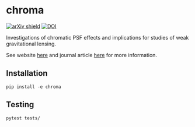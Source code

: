 chroma
======

[![arXiv shield](https://img.shields.io/badge/arXiv-1409:6273-orange.svg?style=flat)](http://arxiv.org/abs/1409.6273)  [![DOI](https://zenodo.org/badge/doi/10.5281/zenodo.16804.svg)](http://dx.doi.org/10.5281/zenodo.16804)

Investigations of chromatic PSF effects and implications for studies of weak gravitational lensing.

See website [here](http://lsstdesc.github.io/chroma/) and journal article [here](http://arxiv.org/abs/1409.6273) for more information.


## Installation

```
pip install -e chroma
```

## Testing

```
pytest tests/
```
